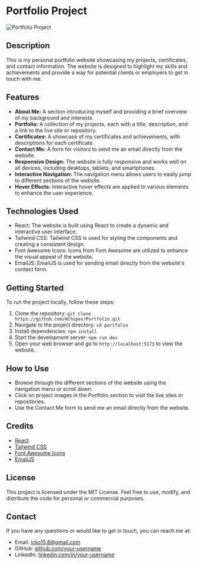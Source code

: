 # Portfolio Project

![Portfolio Project](https://hristo.ch/)

## Description

This is my personal portfolio website showcasing my projects, certificates, and contact information. The website is designed to highlight my skills and achievements and provide a way for potential clients or employers to get in touch with me.

## Features

- **About Me:** A section introducing myself and providing a brief overview of my background and interests.
- **Portfolio:** A collection of my projects, each with a title, description, and a link to the live site or repository.
- **Certificates:** A showcase of my certificates and achievements, with descriptions for each certificate.
- **Contact Me:** A form for visitors to send me an email directly from the website.
- **Responsive Design:** The website is fully responsive and works well on all devices, including desktops, tablets, and smartphones.
- **Interactive Navigation:** The navigation menu allows users to easily jump to different sections of the website.
- **Hover Effects:** Interactive hover effects are applied to various elements to enhance the user experience.

## Technologies Used

- React: The website is built using React to create a dynamic and interactive user interface.
- Tailwind CSS: Tailwind CSS is used for styling the components and creating a consistent design.
- Font Awesome Icons: Icons from Font Awesome are utilized to enhance the visual appeal of the website.
- EmailJS: EmailJS is used for sending email directly from the website's contact form.

## Getting Started

To run the project locally, follow these steps:

1. Clone the repository: `git clone https://github.com/HChipev/Portfolio.git`
2. Navigate to the project directory: `cd portfolio`
3. Install dependencies: `npm install`
4. Start the development server: `npm run dev`
5. Open your web browser and go to `http://localhost:5173` to view the website.

## How to Use

- Browse through the different sections of the website using the navigation menu or scroll down.
- Click on project images in the Portfolio section to visit the live sites or repositories.
- Use the Contact Me form to send me an email directly from the website.

## Credits

- [React](https://reactjs.org)
- [Tailwind CSS](https://tailwindcss.com)
- [Font Awesome Icons](https://fontawesome.com)
- [EmailJS](https://www.emailjs.com)

## License

This project is licensed under the MIT License. Feel free to use, modify, and distribute the code for personal or commercial purposes.

## Contact

If you have any questions or would like to get in touch, you can reach me at:

- Email: icko15.8@gmail.com
- GitHub: [github.com/your-username](https://github.com/HChipev)
- LinkedIn: [linkedin.com/in/your-username](https://www.linkedin.com/in/hristo-chipev/)
